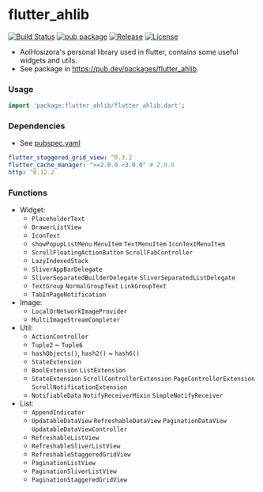 # flutter_ahlib

[![Build Status](https://travis-ci.com/Aoi-hosizora/flutter_ahlib.svg?branch=master)](https://travis-ci.com/Aoi-hosizora/flutter_ahlib)
[![pub package](https://img.shields.io/pub/v/flutter_ahlib.svg)](https://pub.dev/packages/flutter_ahlib)
[![Release](https://img.shields.io/github/v/release/Aoi-hosizora/flutter_ahlib)](https://github.com/Aoi-hosizora/flutter_ahlib/releases)
[![License](https://img.shields.io/badge/license-mit-blue.svg)](./LICENSE)

+ AoiHosizora's personal library used in flutter, contains some useful widgets and utils.
+ See package in https://pub.dev/packages/flutter_ahlib.

### Usage

```dart
import 'package:flutter_ahlib/flutter_ahlib.dart';
```

### Dependencies

+ See [pubspec.yaml](./pubspec.yaml)

```yaml
flutter_staggered_grid_view: ^0.3.2
flutter_cache_manager: ">=2.0.0 <3.0.0" # 2.0.0
http: ^0.12.2
```

### Functions

+ Widget:
    + `PlaceholderText`
    + `DrawerListView`
    + `IconText`
    + `showPopupListMenu` `MenuItem` `TextMenuItem` `IconTextMenuItem` 
    + `ScrollFloatingActionButton` `ScrollFabController`
    + `LazyIndexedStack`
    + `SliverAppBarDelegate`
    + `SliverSeparatedBuilderDelegate` `SliverSeparatedListDelegate`
    + `TextGroup` `NormalGroupText` `LinkGroupText`
    + `TabInPageNotification`
+ Image:
    + `LocalOrNetworkImageProvider`
    + `MultiImageStreamCompleter`
+ Util:
    + `ActionController`
    + `Tuple2` ~ `Tuple6`
    + `hashObjects()`, `hash2()` ~ `hash6()`
    + `StateExtension`
    + `BoolExtension` `ListExtension`
    + `StateExtension` `ScrollControllerExtension` `PageControllerExtension` `ScrollNotificationExtension`
    + `NotifiableData` `NotifyReceiverMixin` `SimpleNotifyReceiver`
+ List:
    + `AppendIndicator`
    + `UpdatableDataView` `RefreshableDataView` `PaginationDataView` `UpdatableDataViewController`
    + `RefreshableListView`
    + `RefreshableSliverListView`
    + `RefreshableStaggeredGridView`
    + `PaginationListView`
    + `PaginationSliverListView`
    + `PaginationStaggeredGridView`
